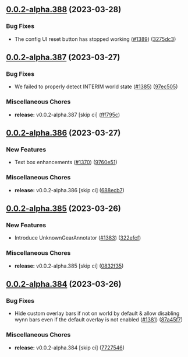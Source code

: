 ## [0.0.2-alpha.388](https://github.com/Wynntils/Artemis/compare/v0.0.2-alpha.387...v0.0.2-alpha.388) (2023-03-28)


### Bug Fixes

* The config UI reset button has stopped working ([#1389](https://github.com/Wynntils/Artemis/issues/1389)) ([3275dc3](https://github.com/Wynntils/Artemis/commit/3275dc35b64fd575894ab310fa77de5d692d5ec6))

## [0.0.2-alpha.387](https://github.com/Wynntils/Artemis/compare/v0.0.2-alpha.386...v0.0.2-alpha.387) (2023-03-27)


### Bug Fixes

* We failed to properly detect INTERIM world state ([#1385](https://github.com/Wynntils/Artemis/issues/1385)) ([97ec505](https://github.com/Wynntils/Artemis/commit/97ec505d2ef5e7a0a051a60208fbfddf659c04f1))


### Miscellaneous Chores

* **release:** v0.0.2-alpha.387 [skip ci] ([fff795c](https://github.com/Wynntils/Artemis/commit/fff795c169418a9ec34ccb67644faf65e186b9ff))

## [0.0.2-alpha.386](https://github.com/Wynntils/Artemis/compare/v0.0.2-alpha.385...v0.0.2-alpha.386) (2023-03-27)


### New Features

* Text box enhancements ([#1370](https://github.com/Wynntils/Artemis/issues/1370)) ([9760e51](https://github.com/Wynntils/Artemis/commit/9760e51fc26e2a9b2497eaeb64bcda9cb9fce55f))


### Miscellaneous Chores

* **release:** v0.0.2-alpha.386 [skip ci] ([688ecb7](https://github.com/Wynntils/Artemis/commit/688ecb75285c167cbfe288ecc34fcfb2699d3a45))

## [0.0.2-alpha.385](https://github.com/Wynntils/Artemis/compare/v0.0.2-alpha.384...v0.0.2-alpha.385) (2023-03-26)


### New Features

* Introduce UnknownGearAnnotator ([#1383](https://github.com/Wynntils/Artemis/issues/1383)) ([322efcf](https://github.com/Wynntils/Artemis/commit/322efcf1421251f4a53b9682978f38454a6005a1))


### Miscellaneous Chores

* **release:** v0.0.2-alpha.385 [skip ci] ([0832f35](https://github.com/Wynntils/Artemis/commit/0832f35f27692976573e52c7cf201a3edab0c6e7))

## [0.0.2-alpha.384](https://github.com/Wynntils/Artemis/compare/v0.0.2-alpha.383...v0.0.2-alpha.384) (2023-03-26)


### Bug Fixes

* Hide custom overlay bars if not on world by default & allow disabling wynn bars even if the default overlay is not enabled ([#1381](https://github.com/Wynntils/Artemis/issues/1381)) ([87a45f7](https://github.com/Wynntils/Artemis/commit/87a45f7d3598c18b8b6dbdd452636b304d61387b))


### Miscellaneous Chores

* **release:** v0.0.2-alpha.384 [skip ci] ([7727546](https://github.com/Wynntils/Artemis/commit/77275461668d52f9a4bb90ac1ed00d89b1d82690))

